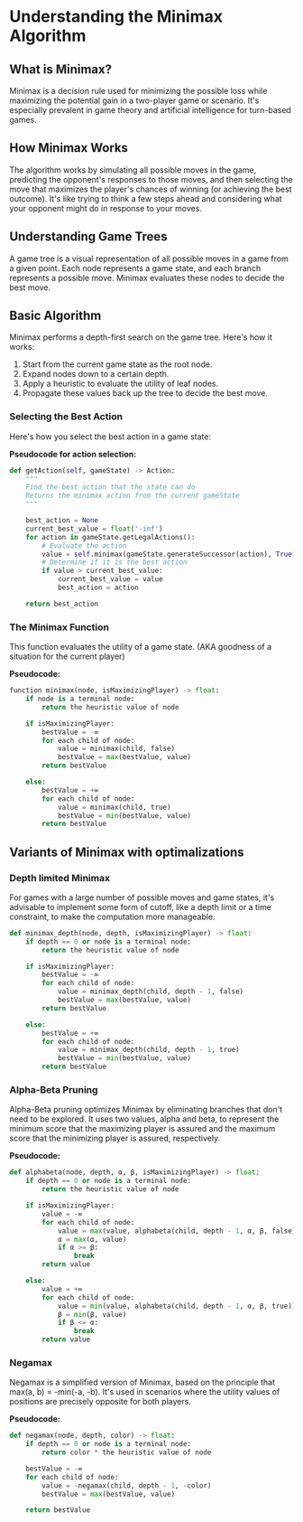 # Understanding the Minimax Algorithm
## What is Minimax?
Minimax is a decision rule used for minimizing the possible loss while maximizing the potential gain in a two-player game or scenario. It's especially prevalent in game theory and artificial intelligence for turn-based games.

## How Minimax Works
The algorithm works by simulating all possible moves in the game, predicting the opponent's responses to those moves, and then selecting the move that maximizes the player's chances of winning (or achieving the best outcome). It's like trying to think a few steps ahead and considering what your opponent might do in response to your moves. 

## Understanding Game Trees
A game tree is a visual representation of all possible moves in a game from a given point. Each node represents a game state, and each branch represents a possible move. Minimax evaluates these nodes to decide the best move.

## Basic Algorithm
Minimax performs a depth-first search on the game tree. Here's how it works:

1. Start from the current game state as the root node.
2. Expand nodes down to a certain depth.
3. Apply a heuristic to evaluate the utility of leaf nodes.
4. Propagate these values back up the tree to decide the best move.

### Selecting the Best Action
Here's how you select the best action in a game state:

**Pseudocode for action selection:**
```py
def getAction(self, gameState) -> Action:
    """
    Find the best action that the state can do
    Returns the minimax action from the current gameState
    """

    best_action = None
    current_best_value = float('-inf')
    for action in gameState.getLegalActions():
        # Evaluate the action
        value = self.minimax(gameState.generateSuccessor(action), True)
        # Determine if it is the best action
        if value > current_best_value:
            current_best_value = value
            best_action = action

    return best_action
```

### The Minimax Function
This function evaluates the utility of a game state. (AKA goodness of a situation for the current player)

**Pseudocode:**
```py
function minimax(node, isMaximizingPlayer) -> float:
    if node is a terminal node:
        return the heuristic value of node

    if isMaximizingPlayer:
        bestValue = -∞
        for each child of node:
            value = minimax(child, false)
            bestValue = max(bestValue, value)
        return bestValue

    else:
        bestValue = +∞
        for each child of node:
            value = minimax(child, true)
            bestValue = min(bestValue, value)
        return bestValue
```
## Variants of Minimax with optimalizations
### Depth limited Minimax
For games with a large number of possible moves and game states, it's advisable to implement some form of cutoff, like a depth limit or a time constraint, to make the computation more manageable.
```py
def minimax_depth(node, depth, isMaximizingPlayer) -> float:
    if depth == 0 or node is a terminal node:
        return the heuristic value of node

    if isMaximizingPlayer:
        bestValue = -∞
        for each child of node:
            value = minimax_depth(child, depth - 1, false)
            bestValue = max(bestValue, value)
        return bestValue

    else:
        bestValue = +∞
        for each child of node:
            value = minimax_depth(child, depth - 1, true)
            bestValue = min(bestValue, value)
        return bestValue
```

### Alpha-Beta Pruning
Alpha-Beta pruning optimizes Minimax by eliminating branches that don't need to be explored. It uses two values, alpha and beta, to represent the minimum score that the maximizing player is assured and the maximum score that the minimizing player is assured, respectively.

**Pseudocode:**
```py
def alphabeta(node, depth, α, β, isMaximizingPlayer) -> float:
    if depth == 0 or node is a terminal node:
        return the heuristic value of node

    if isMaximizingPlayer:
        value = -∞
        for each child of node:
            value = max(value, alphabeta(child, depth - 1, α, β, false))
            α = max(α, value)
            if α >= β:
                break
        return value

    else:
        value = +∞
        for each child of node:
            value = min(value, alphabeta(child, depth - 1, α, β, true))
            β = min(β, value)
            if β <= α:
                break
        return value

```

### Negamax
Negamax is a simplified version of Minimax, based on the principle that max(a, b) = -min(-a, -b). It's used in scenarios where the utility values of positions are precisely opposite for both players.

**Pseudocode:**
```py
def negamax(node, depth, color) -> float:
    if depth == 0 or node is a terminal node:
        return color * the heuristic value of node

    bestValue = -∞
    for each child of node:
        value = -negamax(child, depth - 1, -color)
        bestValue = max(bestValue, value)

    return bestValue
```
